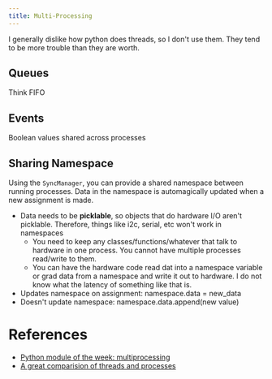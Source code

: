 ```yaml
---
title: Multi-Processing
---
```


I generally dislike how python does threads, so I don't use them. They tend
to be more trouble than they are worth.

## Queues

Think FIFO

## Events

Boolean values shared across processes

## Sharing Namespace

Using the `SyncManager`, you can provide a shared namespace between running
processes. Data in the namespace is automagically updated when a new assignment
is made.

- Data needs to be **picklable**, so objects that do hardware I/O aren't picklable. Therefore, things like i2c, serial, etc won't work in namespaces
   - You need to keep any classes/functions/whatever that talk to hardware in one process. You cannot have multiple processes read/write to them.
   - You can have the hardware code read dat into a namespace variable or grad data from a namespace and write it out to hardware. I do not know what the latency of something like that is.
- Updates namespace on assignment: namespace.data = new_data
- Doesn't update namespace: namespace.data.append(new value)



<script src="https://gist.github.com/walchko/22c79428d11fcdc188dd7b934dce968a.js"></script>

# References

- [Python module of the week: multiprocessing](https://pymotw.com/2/multiprocessing/communication.html)
- [A great comparision of threads and processes](static/multiprocessing.pdf)
